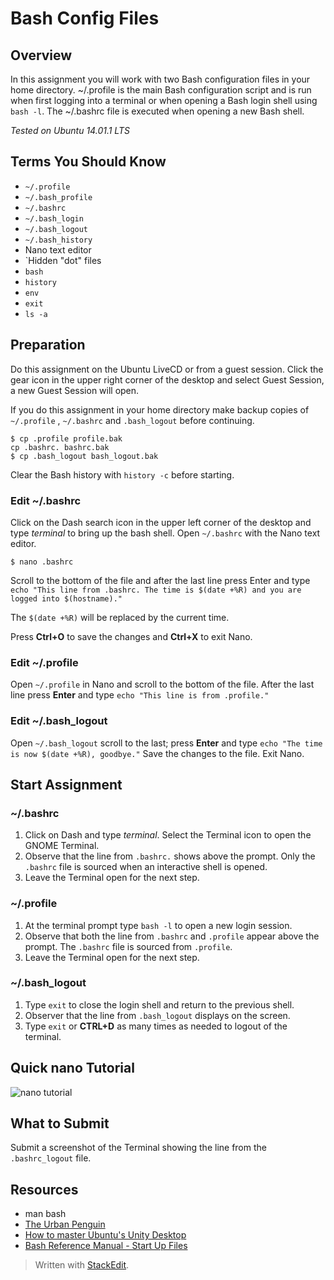 # Bash Config Files

## Overview

In this assignment you will work with two Bash configuration files in your home directory.  ~/.profile is the main Bash configuration script and is run when first logging into a terminal or when opening a Bash login shell using `bash -l`. The ~/.bashrc file is executed when opening a new Bash shell. 

*Tested on Ubuntu 14.01.1 LTS*

## Terms You Should Know

 - `~/.profile`
 - `~/.bash_profile`
 - `~/.bashrc`
 - `~/.bash_login`
 - `~/.bash_logout`
 - `~/.bash_history`
 - Nano text editor
 - `Hidden "dot" files
 - `bash`
 - `history`
 - `env`
 - `exit`
 - `ls -a`

## Preparation

Do this assignment on the Ubuntu LiveCD or from a guest session. Click the gear icon in the upper right corner of the desktop and select Guest Session, a new Guest Session will open.

If you do this assignment in your home directory make backup copies of `~/.profile` , `~/.bashrc` and `.bash_logout` before continuing. 

	$ cp .profile profile.bak
	cp .bashrc. bashrc.bak
	$ cp .bash_logout bash_logout.bak
	
Clear the Bash history with `history -c` before starting.

### Edit ~/.bashrc

Click on the Dash search icon in the upper left corner of the desktop and type *terminal* to bring up the bash shell.  Open `~/.bashrc` with the Nano text editor.

	$ nano .bashrc

Scroll to the bottom of the file and after the last line press Enter and type `echo "This line from .bashrc. The time is $(date +%R) and you are logged into $(hostname)."`

The `$(date +%R)` will be replaced by the current time.

Press **Ctrl+O** to save the changes and **Ctrl+X** to exit Nano.

### Edit ~/.profile

Open `~/.profile` in Nano and scroll to the bottom of the file.
After the last line press **Enter** and type `echo "This line is from .profile."`

### Edit ~/.bash_logout

Open `~/.bash_logout` scroll to the last; press **Enter** and type `echo "The time is now $(date +%R), goodbye."` Save the changes to the file. Exit Nano.

## Start Assignment

### ~/.bashrc

1. Click on Dash and type *terminal*. Select the Terminal icon to open the GNOME Terminal.
2. Observe that the line from `.bashrc.` shows above the prompt. Only the `.bashrc` file is sourced when an interactive shell is opened.
3. Leave the Terminal open for the next step.

### ~/.profile

1. At the terminal prompt type `bash -l` to open a new login session.
2. Observe that both the line from `.bashrc` and `.profile` appear above the prompt. The `.bashrc` file is sourced from  `.profile`.
3. Leave the Terminal open for the next step.

### ~/.bash_logout

1. Type `exit` to close the login shell and return to the previous shell.
2. Observer that the line from `.bash_logout` displays on the screen.
3. Type `exit` or **CTRL+D** as many times as needed to logout of the terminal.

## Quick nano Tutorial

![nano tutorial](http://classfiles.dennisk.fastmail.net/nano_tutorial.png)

## What to Submit

Submit a screenshot of the Terminal showing the line from the `.bashrc_logout` file.

## Resources

 - man bash
 - [The Urban Penguin](http://theurbanpenguin.com/wp/?p=3011)
 - [How to master Ubuntu's Unity Desktop](http://www.howtogeek.com/113330/how-to-master-ubuntus-unity-desktop-8-things-you-need-to-know/)
 - [Bash Reference Manual - Start Up Files](https://www.gnu.org/software/bash/manual/html_node/Bash-Startup-Files.html)

> Written with [StackEdit](https://stackedit.io/).